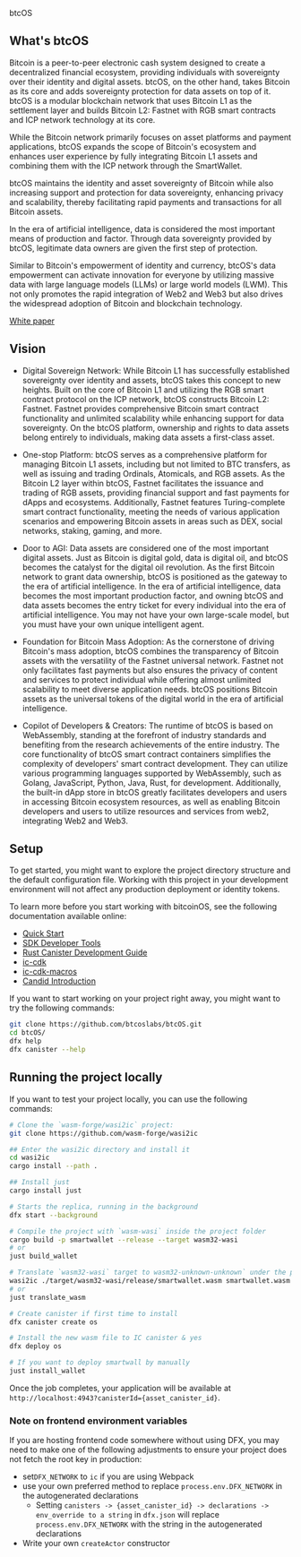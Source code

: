 
btcOS

## What's btcOS

Bitcoin is a peer-to-peer electronic cash system designed to create a decentralized financial ecosystem, providing individuals with sovereignty over their identity and digital assets. 
btcOS, on the other hand, takes Bitcoin as its core and adds sovereignty protection for data assets on top of it. btcOS is a modular blockchain network that uses Bitcoin L1 as the settlement layer and builds Bitcoin L2: Fastnet with RGB smart contracts and ICP network technology at its core. 

While the Bitcoin network primarily focuses on asset platforms and payment applications, btcOS expands the scope of Bitcoin's ecosystem and enhances user experience by fully integrating Bitcoin L1 assets and combining them with the ICP network through the SmartWallet.

btcOS maintains the identity and asset sovereignty of Bitcoin while also increasing support and protection for data sovereignty, enhancing privacy and scalability, thereby facilitating rapid payments and transactions for all Bitcoin assets.

In the era of artificial intelligence, data is considered the most important means of production and factor. Through data sovereignty provided by btcOS, legitimate data owners are given the first step of protection. 

Similar to Bitcoin's empowerment of identity and currency, btcOS's data empowerment can activate innovation for everyone by utilizing massive data with large language models (LLMs) or large world models (LWM). This not only promotes the rapid integration of Web2 and Web3 but also drives the widespread adoption of Bitcoin and blockchain technology.

[White paper](./whitepaper/btcOS-whitepaper.pdf)

## Vision
- Digital Sovereign Network: While Bitcoin L1 has successfully established sovereignty over identity and assets, btcOS takes this concept to new heights. Built on the core of Bitcoin L1 and utilizing the RGB smart contract protocol on the ICP network, btcOS constructs Bitcoin L2: Fastnet. Fastnet provides comprehensive Bitcoin smart contract functionality and unlimited scalability while enhancing support for data sovereignty. On the btcOS platform, ownership and rights to data assets belong entirely to individuals, making data assets a first-class asset.

- One-stop Platform: btcOS serves as a comprehensive platform for managing Bitcoin L1 assets, including but not limited to BTC transfers, as well as issuing and trading Ordinals, Atomicals, and RGB assets. As the Bitcoin L2 layer within btcOS, Fastnet facilitates the issuance and trading of RGB assets, providing financial support and fast payments for dApps and ecosystems. Additionally, Fastnet features Turing-complete smart contract functionality, meeting the needs of various application scenarios and empowering Bitcoin assets in areas such as DEX, social networks, staking, gaming, and more.

- Door to AGI: Data assets are considered one of the most important digital assets. Just as Bitcoin is digital gold, data is digital oil, and btcOS becomes the catalyst for the digital oil revolution. As the first Bitcoin network to grant data ownership, btcOS is positioned as the gateway to the era of artificial intelligence. In the era of artificial intelligence, data becomes the most important production factor, and owning btcOS and data assets becomes the entry ticket for every individual into the era of artificial intelligence. You may not have your own large-scale model, but you must have your own unique intelligent agent.

- Foundation for Bitcoin Mass Adoption: As the cornerstone of driving Bitcoin's mass adoption, btcOS combines the transparency of Bitcoin assets with the versatility of the Fastnet universal network. Fastnet not only facilitates fast payments but also ensures the privacy of content and services to protect individual while offering almost unlimited scalability to meet diverse application needs. btcOS positions Bitcoin assets as the universal tokens of the digital world in the era of artificial intelligence.

- Copilot of Developers & Creators: The runtime of btcOS is based on WebAssembly, standing at the forefront of industry standards and benefiting from the research achievements of the entire industry. The core functionality of btcOS smart contract containers simplifies the complexity of developers' smart contract development. They can utilize various programming languages supported by WebAssembly, such as Golang, JavaScript, Python, Java, Rust, for development. Additionally, the built-in dApp store in btcOS greatly facilitates developers and users in accessing Bitcoin ecosystem resources, as well as enabling Bitcoin developers and users to utilize resources and services from web2, integrating Web2 and Web3.

## Setup
To get started, you might want to explore the project directory structure and the default configuration file. Working with this project in your development environment will not affect any production deployment or identity tokens.

To learn more before you start working with bitcoinOS, see the following documentation available online:

- [Quick Start](https://internetcomputer.org/docs/current/developer-docs/setup/deploy-locally)
- [SDK Developer Tools](https://internetcomputer.org/docs/current/developer-docs/setup/install)
- [Rust Canister Development Guide](https://internetcomputer.org/docs/current/developer-docs/backend/rust/)
- [ic-cdk](https://docs.rs/ic-cdk)
- [ic-cdk-macros](https://docs.rs/ic-cdk-macros)
- [Candid Introduction](https://internetcomputer.org/docs/current/developer-docs/backend/candid/)

If you want to start working on your project right away, you might want to try the following commands:

```bash
git clone https://github.com/btcoslabs/btcOS.git
cd btcOS/
dfx help
dfx canister --help
```

## Running the project locally

If you want to test your project locally, you can use the following commands:

```bash
# Clone the `wasm-forge/wasi2ic` project:
git clone https://github.com/wasm-forge/wasi2ic

## Enter the wasi2ic directory and install it
cd wasi2ic
cargo install --path .

## Install just
cargo install just

# Starts the replica, running in the background
dfx start --background

# Compile the project with `wasm-wasi` inside the project folder
cargo build -p smartwallet --release --target wasm32-wasi 
# or
just build_wallet

# Translate `wasm32-wasi` target to wasm32-unknown-unknown` under the project directory
wasi2ic ./target/wasm32-wasi/release/smartwallet.wasm smartwallet.wasm
# or
just translate_wasm

# Create canister if first time to install
dfx canister create os

# Install the new wasm file to IC canister & yes
dfx deploy os

# If you want to deploy smartwall by manually
just install_wallet
```

Once the job completes, your application will be available at `http://localhost:4943?canisterId={asset_canister_id}`.


### Note on frontend environment variables

If you are hosting frontend code somewhere without using DFX, you may need to make one of the following adjustments to ensure your project does not fetch the root key in production:

- set`DFX_NETWORK` to `ic` if you are using Webpack
- use your own preferred method to replace `process.env.DFX_NETWORK` in the autogenerated declarations
  - Setting `canisters -> {asset_canister_id} -> declarations -> env_override to a string` in `dfx.json` will replace `process.env.DFX_NETWORK` with the string in the autogenerated declarations
- Write your own `createActor` constructor
